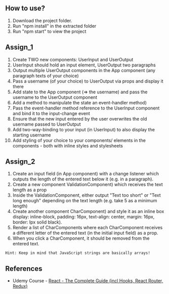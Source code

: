 ## How to use?

1. Download the project folder.
2. Run "npm install" in the extracted folder
3. Run "npm start" to view the project


## Assign_1
  1. Create TWO new components: Userlnput and UserOutput 
  2. Userlnput should hold an input element, UserOutput two paragraphs 
  3. Output multiple UserOutput components in the App component (any paragraph texts of your choice) 
  4. Pass a username (of your choice) to UserOutput via props and display it there 
  5. Add state to the App component (=> the username) and pass the username to the UserOutput component 
  6. Add a method to manipulate the state an event-handler method) 
  7. Pass the event-handler method reference to the Userlnput component and bind it to the input-change event 
  8. Ensure that the new input entered by the user overwrites the old username passed to UserOutput 
  9. Add two-way-binding to your input (in Userlnput) to also display the starting username 
  10. Add styling of your choice to your components/ elements in the components - both with inline styles and stylesheets


## Assign_2
  1. Create an input field (in App component) with a change listener which outputs the length of the entered text below it (e.g. in a paragraph). 
  2. Create a new component ValidationComponent) which receives the text length as a prop 
  3. Inside the ValidationComponent, either output "Text too short" or "Text long enough" depending on the text length (e.g. take 5 as a minimum length) 
  4. Create another component CharComponent) and style it as an inline box display: inline-block, padding: 16px, text-align: center, margin: 16px, border: Ipx solid 
  black). 
  5. Render a list of CharComponents where each CharComponent receives a different letter of the entered text (in the initial input field) as a prop. 
  6. When you click a CharComponent, it should be removed from the entered text. 
 
    Hint: Keep in mind that JavaScript strings are basically arrays!

## References
- Udemy Course - [React - The Complete Guide (incl Hooks, React Router, Redux)](https://www.udemy.com/course/react-the-complete-guide-incl-redux/)
